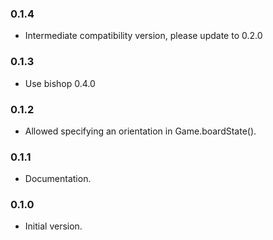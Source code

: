 ### 0.1.4
- Intermediate compatibility version, please update to 0.2.0

### 0.1.3
- Use bishop 0.4.0

### 0.1.2
- Allowed specifying an orientation in Game.boardState().

### 0.1.1
- Documentation.

### 0.1.0
- Initial version.